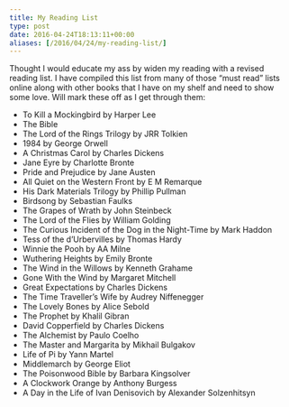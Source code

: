 ```yaml
---
title: My Reading List
type: post
date: 2016-04-24T18:13:11+00:00
aliases: [/2016/04/24/my-reading-list/]
---
```

Thought I would educate my ass by widen my reading with a revised reading list. I have compiled this list from many of those “must read” lists online along with other books that I have on my shelf and need to show some love. Will mark these off as I get through them:

  * To Kill a Mockingbird by Harper Lee
  * The Bible
  * The Lord of the Rings Trilogy by JRR Tolkien
  * 1984 by George Orwell
  * A Christmas Carol by Charles Dickens
  * Jane Eyre by Charlotte Bronte
  * Pride and Prejudice by Jane Austen
  * All Quiet on the Western Front by E M Remarque
  * His Dark Materials Trilogy by Phillip Pullman
  * Birdsong by Sebastian Faulks
  * The Grapes of Wrath by John Steinbeck
  * The Lord of the Flies by William Golding
  * The Curious Incident of the Dog in the Night-Time by Mark Haddon
  * Tess of the d&#8217;Urbervilles by Thomas Hardy
  * Winnie the Pooh by AA Milne
  * Wuthering Heights by Emily Bronte
  * The Wind in the Willows by Kenneth Grahame
  * Gone With the Wind by Margaret Mitchell
  * Great Expectations by Charles Dickens
  * The Time Traveller&#8217;s Wife by Audrey Niffenegger
  * The Lovely Bones by Alice Sebold
  * The Prophet by Khalil Gibran
  * David Copperfield by Charles Dickens
  * The Alchemist by Paulo Coelho
  * The Master and Margarita by Mikhail Bulgakov
  * Life of Pi by Yann Martel
  * Middlemarch by George Eliot
  * The Poisonwood Bible by Barbara Kingsolver
  * A Clockwork Orange by Anthony Burgess
  * A Day in the Life of Ivan Denisovich by Alexander Solzenhitsyn
